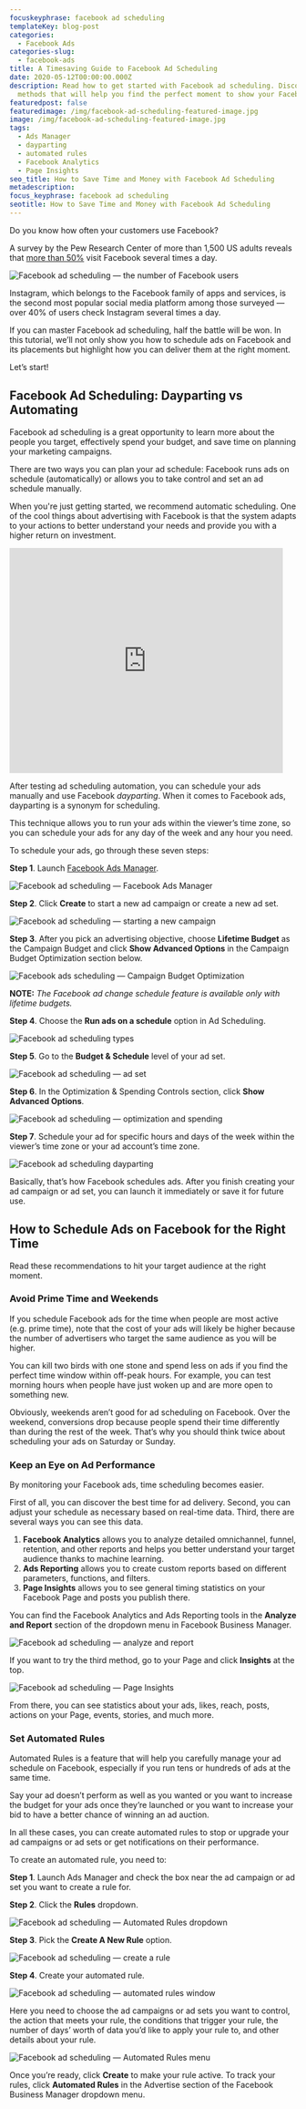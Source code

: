 ```yaml
---
focuskeyphrase: facebook ad scheduling
templateKey: blog-post
categories:
  - Facebook Ads
categories-slug:
  - facebook-ads
title: A Timesaving Guide to Facebook Ad Scheduling
date: 2020-05-12T00:00:00.000Z
description: Read how to get started with Facebook ad scheduling. Discover three
  methods that will help you find the perfect moment to show your Facebook ads.
featuredpost: false
featuredimage: /img/facebook-ad-scheduling-featured-image.jpg
image: /img/facebook-ad-scheduling-featured-image.jpg
tags:
  - Ads Manager
  - dayparting
  - automated rules
  - Facebook Analytics
  - Page Insights
seo_title: How to Save Time and Money with Facebook Ad Scheduling
metadescription: 
focus_keyphrase: facebook ad scheduling
seotitle: How to Save Time and Money with Facebook Ad Scheduling
---
```

<!--StartFragment-->

Do you know how often your customers use Facebook?

A survey by the Pew Research Center of more than 1,500 US adults reveals that [more than 50%](https://www.statista.com/chart/20312/us-facebook-users-visit-site-daily/) visit Facebook several times a day.

![Facebook ad scheduling — the number of Facebook users](/img/facebook-ad-scheduling-number-of-users-1024x1024.jpg)

Instagram, which belongs to the Facebook family of apps and services, is the second most popular social media platform among those surveyed — over 40% of users check Instagram several times a day. 

If you can master Facebook ad scheduling, half the battle will be won. In this tutorial, we’ll not only show you how to schedule ads on Facebook and its placements but highlight how you can deliver them at the right moment.

Let’s start!

## Facebook Ad Scheduling: Dayparting vs Automating

Facebook ad scheduling is a great opportunity to learn more about the people you target, effectively spend your budget, and save time on planning your marketing campaigns.

There are two ways you can plan your ad schedule: Facebook runs ads on schedule (automatically) or allows you to take control and set an ad schedule manually. 

When you're just getting started, we recommend automatic scheduling. One of the cool things about advertising with Facebook is that the system adapts to your actions to better understand your needs and provide you with a higher return on investment.

<iframe title="" style="max-width:480px; max-height:395px; width:100%; height:395px; min-height: 264px;" src="https://giphy.com/embed/OBnwDJW77acLK" frameborder="0" allow="accelerometer; autoplay; clipboard-write; encrypted-media; gyroscope; picture-in-picture" allowfullscreen=""></iframe>

After testing ad scheduling automation, you can schedule your ads manually and use Facebook _dayparting_. When it comes to Facebook ads, dayparting is a synonym for scheduling.

This technique allows you to run your ads within the viewer’s time zone, so you can schedule your ads for any day of the week and any hour you need.

To schedule your ads, go through these seven steps:

**Step 1**. Launch [Facebook Ads Manager](https://softcube.com/tips-and-tricks-for-facebook-ads-manager/).

![Facebook ad scheduling — Facebook  Ads Manager](/img/facebook-ad-scheduling-ads-manager.jpg)

**Step 2**. Click **Create** to start a new ad campaign or create a new ad set.

![Facebook ad scheduling — starting a new campaign](/img/facebook-ad-scheduling-new-campaign.jpg)

**Step 3**. After you pick an advertising objective, choose **Lifetime Budget** as the Campaign Budget and click **Show Advanced Options** in the Campaign Budget Optimization section below.

![Facebook ads scheduling — Campaign Budget Optimization](/img/facebook-ad-scheduling-campaign-budget-optimization-e1589544437355.jpg)

**NOTE:** _The Facebook ad change schedule feature is available only with lifetime budgets._

**Step 4**. Choose the **Run ads on a schedule** option in Ad Scheduling.

![Facebook ad scheduling types](/img/facebook-ad-scheduling-types.jpg)

**Step 5**. Go to the **Budget & Schedule** level of your ad set.

![Facebook ad scheduling — ad set](/img/facebook-ad-scheduling-ad-set.jpg)

**Step 6**. In the Optimization & Spending Controls section, click **Show Advanced Options**.

![Facebook ad scheduling — optimization and spending](/img/facebook-ad-scheduling-optimization-and-spending-controls.jpg)

**Step 7**. Schedule your ad for specific hours and days of the week within the viewer’s time zone or your ad account’s time zone.

![Facebook ad scheduling dayparting](/img/facebook-ad-scheduling-dayparting.jpg)

Basically, that’s how Facebook schedules ads. After you finish creating your ad campaign or ad set, you can launch it immediately or save it for future use.

## How to Schedule Ads on Facebook for the Right Time

Read these recommendations to hit your target audience at the right moment.

### Avoid Prime Time and Weekends

If you schedule Facebook ads for the time when people are most active (e.g. prime time), note that the cost of your ads will likely be higher because the number of advertisers who target the same audience as you will be higher. 

You can kill two birds with one stone and spend less on ads if you find the perfect time window within off-peak hours. For example, you can test morning hours when people have just woken up and are more open to something new.

Obviously, weekends aren’t good for ad scheduling on Facebook. Over the weekend, conversions drop because people spend their time differently than during the rest of the week. That’s why you should think twice about scheduling your ads on Saturday or Sunday. 

### Keep an Eye on Ad Performance

By monitoring your Facebook ads, time scheduling becomes easier.

First of all, you can discover the best time for ad delivery. Second, you can adjust your schedule as necessary based on real-time data. Third, there are several ways you can see this data.

1. **Facebook Analytics** allows you to analyze detailed omnichannel, funnel, retention, and other reports and helps you better understand your target audience thanks to machine learning.
2. **Ads Reporting** allows you to create custom reports based on different parameters, functions, and filters.
3. **Page Insights** allows you to see general timing statistics on your Facebook Page and posts you publish there.

You can find the Facebook Analytics and Ads Reporting tools in the **Analyze and Report** section of the dropdown menu in Facebook Business Manager.

![Facebook ad scheduling — analyze and report](/img/facebook-ad-scheduling-measurement.jpg)

If you want to try the third method, go to your Page and click **Insights** at the top.

![Facebook ad scheduling — Page Insights](/img/facebook-ad-scheduling-insights-1024x87.jpg)

From there, you can see statistics about your ads, likes, reach, posts, actions on your Page, events, stories, and much more.

### Set Automated Rules

Automated Rules is a feature that will help you carefully manage your ad schedule on Facebook, especially if you run tens or hundreds of ads at the same time.

Say your ad doesn’t perform as well as you wanted or you want to increase the budget for your ads once they’re launched or you want to increase your bid to have a better chance of winning an ad auction.

In all these cases, you can create automated rules to stop or upgrade your ad campaigns or ad sets or get notifications on their performance.

To create an automated rule, you need to:

**Step 1**. Launch Ads Manager and check the box near the ad campaign or ad set you want to create a rule for.

**Step 2**. Click the **Rules** dropdown.

![Facebook ad scheduling  — Automated Rules dropdown](/img/facebook-ad-scheduling-automated-rules-dropdown-1024x131.jpg)

**Step 3**. Pick the **Create A New Rule** option.

![Facebook ad scheduling — create a rule](/img/facebook-ad-scheduling-creating-rules.jpg)

**Step 4**. Create your automated rule.

![Facebook ad scheduling — automated rules window](/img/facebook-ad-scheduling-create-rule.jpg)

Here you need to choose the ad campaigns or ad sets you want to control, the action that meets your rule, the conditions that trigger your rule, the number of days’ worth of data you’d like to apply your rule to, and other details about your rule.

![Facebook ad scheduling — Automated Rules menu](/img/facebook-ad-scheduling-ads-manager-1.jpg)

Once you’re ready, click **Create** to make your rule active. To track your rules, click **Automated Rules** in the Advertise section of the Facebook Business Manager dropdown menu.

<style>
@media screen and (max-width: 780px){
  iframe {
    height: inherit !important;
  }
}
</style>
